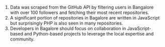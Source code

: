 1. Data was scraped from the GitHub API by filtering users in Bangalore with over 100 followers and fetching their most recent repositories.
2. A significant portion of repositories in Bagalore are written in JavaScript but surprisingly PHP is also seen in many repositories.
3. Developers in Bagalore should focus on collaboration in JavaScript-based and Python-based projects to leverage the local expertise and community.

